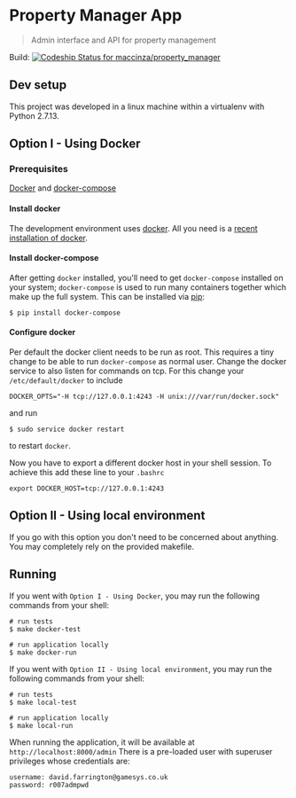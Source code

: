 # Property Manager App
> Admin interface and API for property management

Build: [ ![Codeship Status for maccinza/property_manager](https://app.codeship.com/projects/88af9b80-8145-0135-b235-1235e5a37f40/status?branch=master)](https://app.codeship.com/projects/246904)


## Dev setup

This project was developed in a linux machine within a virtualenv with Python 2.7.13.

## Option I - Using Docker

### Prerequisites

[Docker](https://www.docker.com/) and [docker-compose](https://docs.docker.com/compose/)

#### Install docker

The development environment uses [docker](https://docs.docker.com/userguide/).
All you need is a [recent installation of docker](https://docs.docker.com/installation/#installation).

#### Install docker-compose

After getting ``docker`` installed, you'll need to get ``docker-compose`` installed
on your system; ``docker-compose`` is used to run many containers together which make
up the full system. This can be installed via [pip](https://pypi.python.org/pypi/pip):

```
$ pip install docker-compose
```

#### Configure docker

Per default the docker client needs to be run as root. This requires a tiny change to be able to
run `docker-compose` as normal user. Change the docker service to also listen for commands on tcp. For this change your `/etc/default/docker`
to include

```
DOCKER_OPTS="-H tcp://127.0.0.1:4243 -H unix:///var/run/docker.sock"
```

and run

```
$ sudo service docker restart
```

to restart ``docker``.

Now you have to export a different docker host in your shell session. To achieve this
add these line to your ``.bashrc``
```
export DOCKER_HOST=tcp://127.0.0.1:4243
```

## Option II - Using local environment

If you go with this option you don't need to be concerned about anything. You may completely rely on the provided makefile.


## Running

If you went with `Option I - Using Docker`, you may run the following commands from your shell:

```
# run tests
$ make docker-test
```

```
# run application locally
$ make docker-run
```

If you went with `Option II - Using local environment`, you may run the following commands from your shell:
```
# run tests
$ make local-test
```

```
# run application locally
$ make local-run
```

When running the application, it will be available at `http://localhost:8000/admin`
There is a pre-loaded user with superuser privileges whose credentials are:

```
username: david.farrington@gamesys.co.uk
password: r007admpwd
```